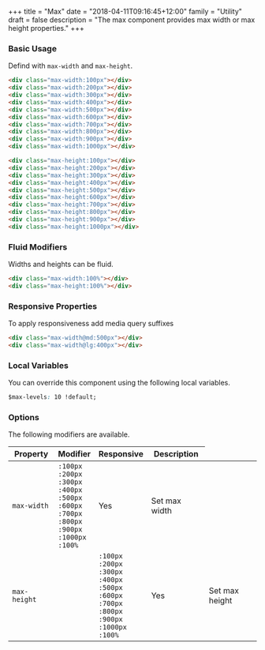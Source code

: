 +++
title = "Max"
date = "2018-04-11T09:16:45+12:00"
family = "Utility"
draft = false
description = "The max component provides max width or max height properties."
+++

### Basic Usage

Defind with `max-width` and `max-height`.

```html
<div class="max-width:100px"></div>
<div class="max-width:200px"></div>
<div class="max-width:300px"></div>
<div class="max-width:400px"></div>
<div class="max-width:500px"></div>
<div class="max-width:600px"></div>
<div class="max-width:700px"></div>
<div class="max-width:800px"></div>
<div class="max-width:900px"></div>
<div class="max-width:1000px"></div>

<div class="max-height:100px"></div>
<div class="max-height:200px"></div>
<div class="max-height:300px"></div>
<div class="max-height:400px"></div>
<div class="max-height:500px"></div>
<div class="max-height:600px"></div>
<div class="max-height:700px"></div>
<div class="max-height:800px"></div>
<div class="max-height:900px"></div>
<div class="max-height:1000px"></div>
```

### Fluid Modifiers

Widths and heights can be fluid.

```html
<div class="max-width:100%"></div>
<div class="max-height:100%"></div>
```

### Responsive Properties

To apply responsiveness add media query suffixes

```html
<div class="max-width@md:500px"></div>
<div class="max-width@lg:400px"></div>
```

### Local Variables

You can override this component using the following local variables.

```css
$max-levels: 10 !default;
```

### Options

The following modifiers are available.

<table class="table width:100% table:pile table@sm:unpile">
  <thead>
    <tr>
      <th>
        Property
      </th>
      <th>
        Modifier
      </th>
      <th>
        Responsive
      </th>
      <th>
        Description
      </th>
    </tr>
  </thead>
  <tr>
    <td data-label="Properties">
      <code>max-width</code>
    </td>
    <td data-label="Attributes">
      <code class="margin:u0">:100px</code><br />
      <code class="margin:u0">:200px</code><br />
      <code class="margin:u0">:300px</code><br />
      <code class="margin:u0">:400px</code><br />
      <code class="margin:u0">:500px</code><br />
      <code class="margin:u0">:600px</code><br />
      <code class="margin:u0">:700px</code><br />
      <code class="margin:u0">:800px</code><br />
      <code class="margin:u0">:900px</code><br />
      <code class="margin:u0">:1000px</code><br />
      <code class="margin:u0">:100%</code>
    </td>
    <td data-label="Responsive">
      Yes
    </td>
    <td>
      Set max width
    </td>
  </tr>
  <tr>
    <td data-label="Properties">
      <code>max-height</code>
    </td>
    <td data-label="Attributes">
      <td data-label="Attributes">
        <code class="margin:u0">:100px</code><br />
        <code class="margin:u0">:200px</code><br />
        <code class="margin:u0">:300px</code><br />
        <code class="margin:u0">:400px</code><br />
        <code class="margin:u0">:500px</code><br />
        <code class="margin:u0">:600px</code><br />
        <code class="margin:u0">:700px</code><br />
        <code class="margin:u0">:800px</code><br />
        <code class="margin:u0">:900px</code><br />
        <code class="margin:u0">:1000px</code><br />
        <code class="margin:u0">:100%</code>
      </td>
    </td>
    <td data-label="Responsive">
      Yes
    </td>
    <td>
      Set max height
    </td>
  </tr>
</table>
